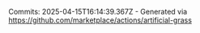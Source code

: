 Commits: 2025-04-15T16:14:39.367Z - Generated via https://github.com/marketplace/actions/artificial-grass
<br>
